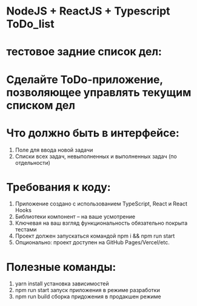 # NodeJS + ReactJS + Typescript    ToDo_list 

# тестовое задние список дел:
# Сделайте ToDo-приложение, позволяющее управлять текущим списком дел 
# Что должно быть в интерфейсе:
1. Поле для ввода новой задачи
2. Списки всех задач, невыполненных и выполненных задач (по отдельности)

# Требования к коду:
1. Приложение создано с использованием TypeScript, React и React Hooks
2. Библиотеки компонент – на ваше усмотрение
3. Ключевая на ваш взгляд функциональность обязательно покрыта тестами
4. Проект должен запускаться командой npm i && npm run start
5. Опционально: проект доступен на GitHub Pages/Vercel/etc.



# Полезные команды:
1. yarn install     установка зависимостей
2. npm run start    запуск приложения в режиме разработки
3. npm run build    сборка придожения в продакшен режиме













